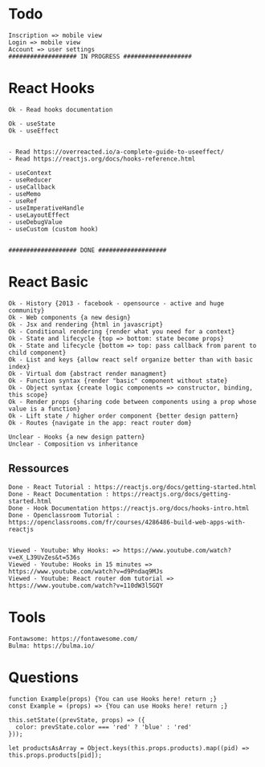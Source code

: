 # Todo

	Inscription => mobile view
	Login => mobile view
	Account => user settings
	################### IN PROGRESS ###################
		


# React Hooks

	Ok - Read hooks documentation

	Ok - useState
	Ok - useEffect

	
	- Read https://overreacted.io/a-complete-guide-to-useeffect/
	- Read https://reactjs.org/docs/hooks-reference.html
	
	- useContext
	- useReducer
	- useCallback
	- useMemo
	- useRef
	- useImperativeHandle
	- useLayoutEffect
	- useDebugValue
	- useCustom (custom hook)


	################### DONE ###################

# React Basic

	Ok - History {2013 - facebook - opensource - active and huge community}
	Ok - Web components {a new design}
	Ok - Jsx and rendering {html in javascript}
	Ok - Conditional rendering {render what you need for a context}
	Ok - State and lifecycle {top => bottom: state become props}
	Ok - State and lifecycle {bottom => top: pass callback from parent to child component}
	Ok - List and keys {allow react self organize better than with basic index}
	Ok - Virtual dom {abstract render managment}
	Ok - Function syntax {render "basic" component without state}
	Ok - Object syntax {create logic components => constructor, binding, this scope}
	Ok - Render props {sharing code between components using a prop whose value is a function}
	Ok - Lift state / higher order component {better design pattern}
	Ok - Routes {navigate in the app: react router dom}
	
	Unclear - Hooks {a new design pattern}
	Unclear - Composition vs inheritance



## Ressources

		
	Done - React Tutorial : https://reactjs.org/docs/getting-started.html
	Done - React Documentation : https://reactjs.org/docs/getting-started.html
	Done - Hook Documentation https://reactjs.org/docs/hooks-intro.html
	Done - Openclassroom Tutorial : https://openclassrooms.com/fr/courses/4286486-build-web-apps-with-reactjs


	Viewed - Youtube: Why Hooks: => https://www.youtube.com/watch?v=eX_L39UvZes&t=536s
	Viewed - Youtube: Hooks in 15 minutes => https://www.youtube.com/watch?v=d9Pndaq9MJs
	Viewed - Youtube: React router dom tutorial => https://www.youtube.com/watch?v=110dW3l5GQY

# Tools

	Fontawsome: https://fontawesome.com/
	Bulma: https://bulma.io/

# Questions

	function Example(props) {You can use Hooks here! return ;}
	const Example = (props) => {You can use Hooks here! return ;}

	this.setState((prevState, props) => ({
	  color: prevState.color === 'red' ? 'blue' : 'red'
	}));

	let productsAsArray = Object.keys(this.props.products).map((pid) => this.props.products[pid]);
